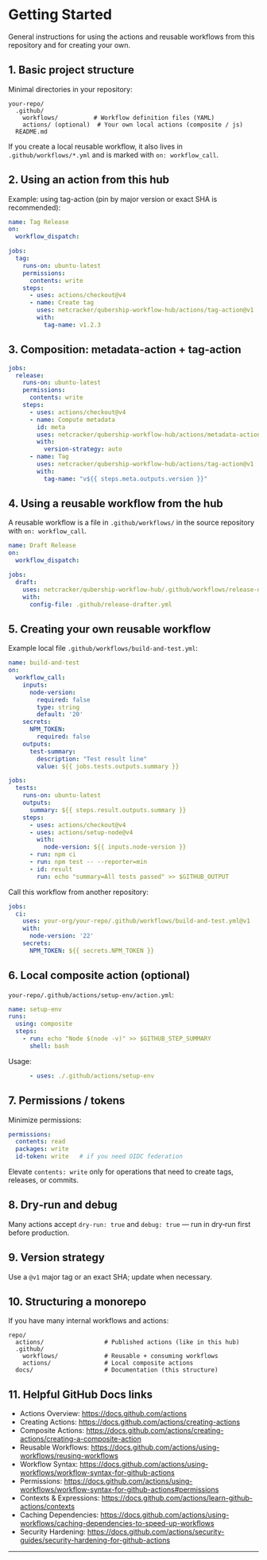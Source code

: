 # Getting Started

General instructions for using the actions and reusable workflows from this repository and for creating your own.

## 1. Basic project structure
Minimal directories in your repository:
```
your-repo/
  .github/
    workflows/          # Workflow definition files (YAML)
    actions/ (optional)  # Your own local actions (composite / js)
  README.md
```

If you create a local reusable workflow, it also lives in `.github/workflows/*.yml` and is marked with `on: workflow_call`.

## 2. Using an action from this hub
Example: using tag-action (pin by major version or exact SHA is recommended):
```yaml
name: Tag Release
on:
  workflow_dispatch:

jobs:
  tag:
    runs-on: ubuntu-latest
    permissions:
      contents: write
    steps:
      - uses: actions/checkout@v4
      - name: Create tag
        uses: netcracker/qubership-workflow-hub/actions/tag-action@v1
        with:
          tag-name: v1.2.3
```

## 3. Composition: metadata-action + tag-action
```yaml
jobs:
  release:
    runs-on: ubuntu-latest
    permissions:
      contents: write
    steps:
      - uses: actions/checkout@v4
      - name: Compute metadata
        id: meta
        uses: netcracker/qubership-workflow-hub/actions/metadata-action@v1
        with:
          version-strategy: auto
      - name: Tag
        uses: netcracker/qubership-workflow-hub/actions/tag-action@v1
        with:
          tag-name: "v${{ steps.meta.outputs.version }}"
```

## 4. Using a reusable workflow from the hub
A reusable workflow is a file in `.github/workflows/` in the source repository with `on: workflow_call`.
```yaml
name: Draft Release
on:
  workflow_dispatch:

jobs:
  draft:
    uses: netcracker/qubership-workflow-hub/.github/workflows/release-drafter.yaml@v1
    with:
      config-file: .github/release-drafter.yml
```

## 5. Creating your own reusable workflow
Example local file `.github/workflows/build-and-test.yml`:
```yaml
name: build-and-test
on:
  workflow_call:
    inputs:
      node-version:
        required: false
        type: string
        default: '20'
    secrets:
      NPM_TOKEN:
        required: false
    outputs:
      test-summary:
        description: "Test result line"
        value: ${{ jobs.tests.outputs.summary }}

jobs:
  tests:
    runs-on: ubuntu-latest
    outputs:
      summary: ${{ steps.result.outputs.summary }}
    steps:
      - uses: actions/checkout@v4
      - uses: actions/setup-node@v4
        with:
          node-version: ${{ inputs.node-version }}
      - run: npm ci
      - run: npm test -- --reporter=min
      - id: result
        run: echo "summary=All tests passed" >> $GITHUB_OUTPUT
```
Call this workflow from another repository:
```yaml
jobs:
  ci:
    uses: your-org/your-repo/.github/workflows/build-and-test.yml@v1
    with:
      node-version: '22'
    secrets:
      NPM_TOKEN: ${{ secrets.NPM_TOKEN }}
```

## 6. Local composite action (optional)
`your-repo/.github/actions/setup-env/action.yml`:
```yaml
name: setup-env
runs:
  using: composite
  steps:
    - run: echo "Node $(node -v)" >> $GITHUB_STEP_SUMMARY
      shell: bash
```
Usage:
```yaml
      - uses: ./.github/actions/setup-env
```

## 7. Permissions / tokens
Minimize permissions:
```yaml
permissions:
  contents: read
  packages: write
  id-token: write   # if you need OIDC federation
```
Elevate `contents: write` only for operations that need to create tags, releases, or commits.

## 8. Dry‑run and debug
Many actions accept `dry-run: true` and `debug: true` — run in dry‑run first before production.

## 9. Version strategy
Use a `@v1` major tag or an exact SHA; update when necessary.

## 10. Structuring a monorepo
If you have many internal workflows and actions:
```
repo/
  actions/                 # Published actions (like in this hub)
  .github/
    workflows/             # Reusable + consuming workflows
    actions/               # Local composite actions
  docs/                    # Documentation (this structure)
```

## 11. Helpful GitHub Docs links
- Actions Overview: https://docs.github.com/actions
- Creating Actions: https://docs.github.com/actions/creating-actions
- Composite Actions: https://docs.github.com/actions/creating-actions/creating-a-composite-action
- Reusable Workflows: https://docs.github.com/actions/using-workflows/reusing-workflows
- Workflow Syntax: https://docs.github.com/actions/using-workflows/workflow-syntax-for-github-actions
- Permissions: https://docs.github.com/actions/using-workflows/workflow-syntax-for-github-actions#permissions
- Contexts & Expressions: https://docs.github.com/actions/learn-github-actions/contexts
- Caching Dependencies: https://docs.github.com/actions/using-workflows/caching-dependencies-to-speed-up-workflows
- Security Hardening: https://docs.github.com/actions/security-guides/security-hardening-for-github-actions

---

